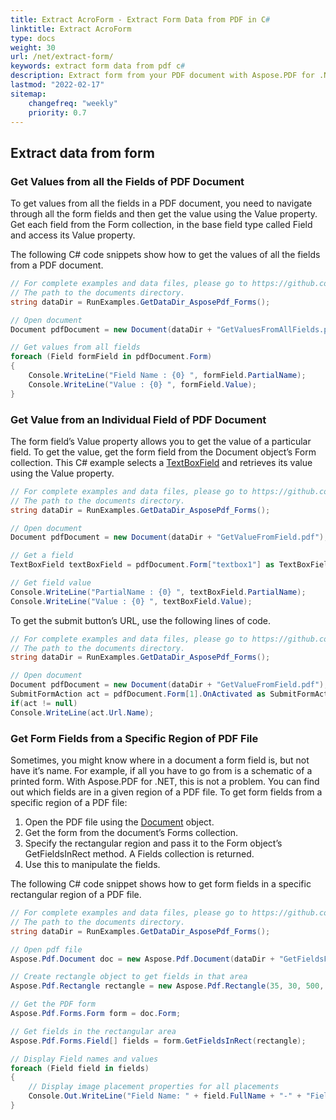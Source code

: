 ```yaml
---
title: Extract AcroForm - Extract Form Data from PDF in C#
linktitle: Extract AcroForm
type: docs
weight: 30
url: /net/extract-form/
keywords: extract form data from pdf c#
description: Extract form from your PDF document with Aspose.PDF for .NET library. Get value from an individual field of PDF file.
lastmod: "2022-02-17"
sitemap:
    changefreq: "weekly"
    priority: 0.7
---
```

<script type="application/ld+json">
{
    "@context": "https://schema.org",
    "@type": "TechArticle",
    "headline": "Extract AcroForm",
    "alternativeHeadline": "How to extract AcroForm from PDF",
    "author": {
        "@type": "Person",
        "name":"Anastasiia Holub",
        "givenName": "Anastasiia",
        "familyName": "Holub",
        "url":"https://www.linkedin.com/in/anastasiia-holub-750430225/"
    },
    "genre": "pdf document generation",
    "keywords": "pdf, c#, extract acroform",
    "wordcount": "302",
    "proficiencyLevel":"Beginner",
    "publisher": {
        "@type": "Organization",
        "name": "Aspose.PDF Doc Team",
        "url": "https://products.aspose.com/pdf",
        "logo": "https://www.aspose.cloud/templates/aspose/img/products/pdf/aspose_pdf-for-net.svg",
        "alternateName": "Aspose",
        "sameAs": [
            "https://facebook.com/aspose.pdf/",
            "https://twitter.com/asposepdf",
            "https://www.youtube.com/channel/UCmV9sEg_QWYPi6BJJs7ELOg/featured",
            "https://www.linkedin.com/company/aspose",
            "https://stackoverflow.com/questions/tagged/aspose",
            "https://aspose.quora.com/",
            "https://aspose.github.io/"
        ],
        "contactPoint": [
            {
                "@type": "ContactPoint",
                "telephone": "+1 903 306 1676",
                "contactType": "sales",
                "areaServed": "US",
                "availableLanguage": "en"
            },
            {
                "@type": "ContactPoint",
                "telephone": "+44 141 628 8900",
                "contactType": "sales",
                "areaServed": "GB",
                "availableLanguage": "en"
            },
            {
                "@type": "ContactPoint",
                "telephone": "+61 2 8006 6987",
                "contactType": "sales",
                "areaServed": "AU",
                "availableLanguage": "en"
            }
        ]
    },
    "url": "/net/extract-form/",
    "mainEntityOfPage": {
        "@type": "WebPage",
        "@id": "/net/extract-form/"
    },
    "dateModified": "2022-02-04",
    "description": "Extract form from your PDF document with Aspose.PDF for .NET library. Get value from an individual field of PDF file."
}
</script>

## Extract data from form

### Get Values from all the Fields of PDF Document

To get values from all the fields in a PDF document, you need to navigate through all the form fields and then get the value using the Value property. Get each field from the Form collection, in the base field type called Field and access its Value property.

The following C# code snippets show how to get the values of all the fields from a PDF document.

```csharp
// For complete examples and data files, please go to https://github.com/aspose-pdf/Aspose.PDF-for-.NET
// The path to the documents directory.
string dataDir = RunExamples.GetDataDir_AsposePdf_Forms();

// Open document
Document pdfDocument = new Document(dataDir + "GetValuesFromAllFields.pdf");

// Get values from all fields
foreach (Field formField in pdfDocument.Form)
{
    Console.WriteLine("Field Name : {0} ", formField.PartialName);
    Console.WriteLine("Value : {0} ", formField.Value);
}
```

### Get Value from an Individual Field of PDF Document

The form field’s Value property allows you to get the value of a particular field. To get the value, get the form field from the Document object’s Form collection. This C# example selects a [TextBoxField](https://apireference.aspose.com/pdf/net/aspose.pdf.forms/textboxfield) and retrieves its value using the Value property.

```csharp
// For complete examples and data files, please go to https://github.com/aspose-pdf/Aspose.PDF-for-.NET
// The path to the documents directory.
string dataDir = RunExamples.GetDataDir_AsposePdf_Forms();

// Open document
Document pdfDocument = new Document(dataDir + "GetValueFromField.pdf");

// Get a field
TextBoxField textBoxField = pdfDocument.Form["textbox1"] as TextBoxField;

// Get field value
Console.WriteLine("PartialName : {0} ", textBoxField.PartialName);
Console.WriteLine("Value : {0} ", textBoxField.Value);
```

To get the submit button’s URL, use the following lines of code.

```csharp
// For complete examples and data files, please go to https://github.com/aspose-pdf/Aspose.PDF-for-.NET
// The path to the documents directory.
string dataDir = RunExamples.GetDataDir_AsposePdf_Forms();

// Open document
Document pdfDocument = new Document(dataDir + "GetValueFromField.pdf");
SubmitFormAction act = pdfDocument.Form[1].OnActivated as SubmitFormAction;
if(act != null)
Console.WriteLine(act.Url.Name);
```

### Get Form Fields from a Specific Region of PDF File

Sometimes, you might know where in a document a form field is, but not have it’s name. For example, if all you have to go from is a schematic of a printed form. With Aspose.PDF for .NET, this is not a problem. You can find out which fields are in a given region of a PDF file. To get form fields from a specific region of a PDF file:

1. Open the PDF file using the [Document](https://apireference.aspose.com/pdf/net/aspose.pdf/document) object.
1. Get the form from the document’s Forms collection.
1. Specify the rectangular region and pass it to the Form object’s GetFieldsInRect method. A Fields collection is returned.
1. Use this to manipulate the fields.

The following C# code snippet shows how to get form fields in a specific rectangular region of a PDF file.

```csharp
// For complete examples and data files, please go to https://github.com/aspose-pdf/Aspose.PDF-for-.NET
// The path to the documents directory.
string dataDir = RunExamples.GetDataDir_AsposePdf_Forms();

// Open pdf file
Aspose.Pdf.Document doc = new Aspose.Pdf.Document(dataDir + "GetFieldsFromRegion.pdf");

// Create rectangle object to get fields in that area
Aspose.Pdf.Rectangle rectangle = new Aspose.Pdf.Rectangle(35, 30, 500, 500);

// Get the PDF form
Aspose.Pdf.Forms.Form form = doc.Form;

// Get fields in the rectangular area
Aspose.Pdf.Forms.Field[] fields = form.GetFieldsInRect(rectangle);

// Display Field names and values
foreach (Field field in fields)
{
    // Display image placement properties for all placements
    Console.Out.WriteLine("Field Name: " + field.FullName + "-" + "Field Value: " + field.Value);
}
```

<script type="application/ld+json">
{
    "@context": "http://schema.org",
    "@type": "SoftwareApplication",
    "name": "Aspose.PDF for .NET Library",
    "image": "https://www.aspose.cloud/templates/aspose/img/products/pdf/aspose_pdf-for-net.svg",
    "url": "https://www.aspose.com/",
    "publisher": {
        "@type": "Organization",
        "name": "Aspose.PDF",
        "url": "https://products.aspose.com/pdf",
        "logo": "https://www.aspose.cloud/templates/aspose/img/products/pdf/aspose_pdf-for-net.svg",
        "alternateName": "Aspose",
        "sameAs": [
            "https://facebook.com/aspose.pdf/",
            "https://twitter.com/asposepdf",
            "https://www.youtube.com/channel/UCmV9sEg_QWYPi6BJJs7ELOg/featured",
            "https://www.linkedin.com/company/aspose",
            "https://stackoverflow.com/questions/tagged/aspose",
            "https://aspose.quora.com/",
            "https://aspose.github.io/"
        ],
        "contactPoint": [
            {
                "@type": "ContactPoint",
                "telephone": "+1 903 306 1676",
                "contactType": "sales",
                "areaServed": "US",
                "availableLanguage": "en"
            },
            {
                "@type": "ContactPoint",
                "telephone": "+44 141 628 8900",
                "contactType": "sales",
                "areaServed": "GB",
                "availableLanguage": "en"
            },
            {
                "@type": "ContactPoint",
                "telephone": "+61 2 8006 6987",
                "contactType": "sales",
                "areaServed": "AU",
                "availableLanguage": "en"
            }
        ]
    },
    "offers": {
        "@type": "Offer",
        "price": "1199",
        "priceCurrency": "USD"
    },
    "applicationCategory": "PDF Manipulation Library for .NET",
    "downloadUrl": "https://www.nuget.org/packages/Aspose.PDF/",
    "operatingSystem": "Windows, MacOS, Linux",
    "screenshot": "https://docs.aspose.com/pdf/net/create-pdf-document/screenshot.png",
    "softwareVersion": "2022.1",
    "aggregateRating": {
        "@type": "AggregateRating",
        "ratingValue": "5",
        "ratingCount": "16"
    }
}
</script>
